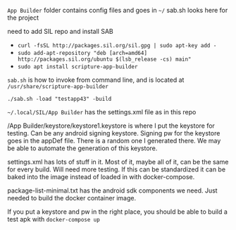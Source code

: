 `App Builder` folder contains config files and goes in `~/` sab.sh looks here for the project

need to add SIL repo and install SAB
- `curl -fsSL http://packages.sil.org/sil.gpg | sudo apt-key add -`
- `sudo add-apt-repository "deb [arch=amd64] http://packages.sil.org/ubuntu $(lsb_release -cs) main"`
- `sudo apt install scripture-app-builder`

`sab.sh` is how to invoke from command line, and is located at `/usr/share/scripture-app-builder`

`./sab.sh -load "testapp43" -build`

`~/.local/SIL/App Builder` has the settings.xml file as in this repo

/App Builder/keystore/keystore1.keystore is where I put the keystore for testing. Can be any android signing keystore. Signing pw for the keystore goes in the appDef file. There is a random one I generated there. We may be able to automate the generation of this keystore.

settings.xml has lots of stuff in it. Most of it, maybe all of it, can be the same for every build. Will need more testing. If this can be standardized it can be baked into the image instead of loaded in with docker-compose.

package-list-minimal.txt has the android sdk components we need. Just needed to build the docker container image.

If you put a keystore and pw in the right place, you should be able to build a test apk with `docker-compose up`
